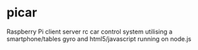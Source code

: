 picar
=====

Raspberry Pi client server rc car control system utilising a smartphone/tables gyro and html5/javascript running on node.js
